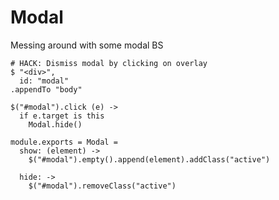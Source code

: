 Modal
=====

Messing around with some modal BS

    # HACK: Dismiss modal by clicking on overlay
    $ "<div>",
      id: "modal"
    .appendTo "body"

    $("#modal").click (e) ->
      if e.target is this
        Modal.hide()

    module.exports = Modal =
      show: (element) ->
        $("#modal").empty().append(element).addClass("active")

      hide: ->
        $("#modal").removeClass("active")
